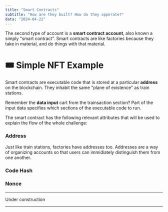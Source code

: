 ```yaml
---
title: "Smart Contracts"
subtitle: "How are they built? How do they opperate?"
data: "2024-04-22"
---
```


The second type of account is a **smart contract account**, also known a simply "smart contract".
Smart contracts are like factories because they take in material, and do things with that
material.

# 🎟 Simple NFT Example

Smart contracts are executable code that is stored at a particular **address** on the blockchain.
They inhabit the same "plane of existence" as train stations.

Remember the **data input** cart from the trainsaction section? Part of the input data specifies
which sections of the executable code to run.

The smart contract has the following relevant attributes that will be used to explain the flow
of the whole challenge:

### Address

Just like train stations, factories have addresses too. Addresses are a way of organizing accounts
so that users can immidiately distinguish them from one another.

### Code Hash

<!-- Where is this executable code stored exactly? The code is stored under the transaction that deployed
the smart contract. See? Even a contract deployment is a transaction.  -->

<!-- From chatGPT (on bytecode and code hash):

The bytecode of a smart contract is stored on the blockchain itself, specifically in the transaction that deploys the contract. When a contract is deployed, the transaction includes the bytecode of the contract as part of its data. This bytecode is then stored on the blockchain along with the transaction information.

Once deployed, the bytecode is not stored in the contract's storage. Instead, it is stored in a special location on the blockchain that is associated with the contract's address. This allows other contracts and applications to access the bytecode when needed, such as when verifying the code hash of the contract.

not chat GPT: So the code hash is just a hash of the code that serves as a unique identifier for the contract's bytecode

-->

### Nonce

---

Under construction

---
